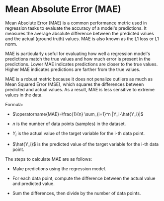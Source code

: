# Mean Absolute Error (MAE)

Mean Absolute Error (MAE) is a common performance metric used in regression tasks to evaluate the accuracy of a model's predictions. It measures the average absolute difference between the predicted values and the actual (ground truth) values. MAE is also known as the L1 loss or L1 norm.

MAE is particularly useful for evaluating how well a regression model's predictions match the true values and how much error is present in the predictions. Lower MAE indicates predictions are closer to the true values. Higher MAE indicates predictions are farther from the true values.

MAE is a robust metric because it does not penalize outliers as much as Mean Squared Error (MSE), which squares the differences between predicted and actual values. As a result, MAE is less sensitive to extreme values in the data.

Formula:

* $\operatorname{MAE}=\frac{1}{n} \sum_{i=1}^n |Y_i-\hat{Y_i}|$

* $n$ is the number of data points (samples) in the dataset.

* $Y_i$ is the actual value of the target variable for the i-th data point.

* $\hat{Y_i}$ is the predicted value of the target variable for the i-th data point.

The steps to calculate MAE are as follows:

* Make predictions using the regression model.

* For each data point, compute the difference between the actual value and predicted value.

* Sum the differences, then divide by the number of data points.

